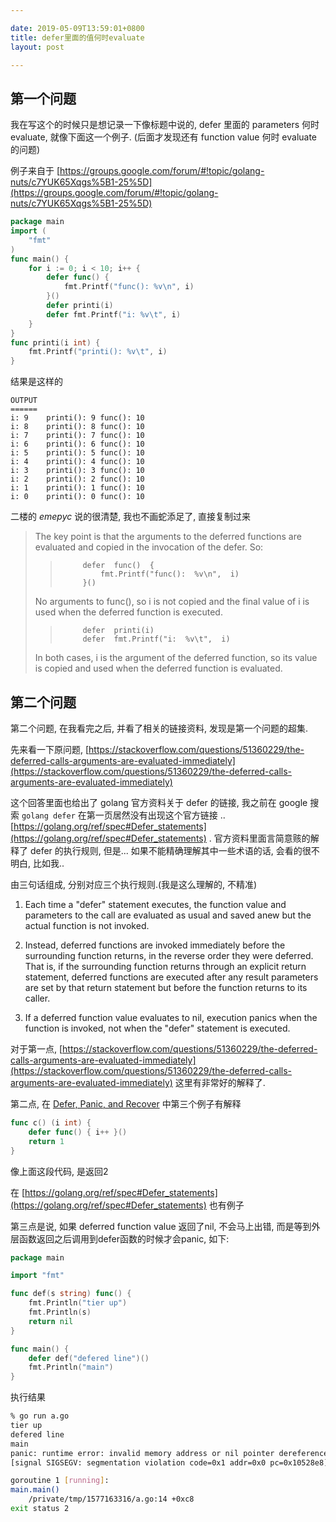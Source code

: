 ```yaml
---

date: 2019-05-09T13:59:01+0800
title: defer里面的值何时evaluate
layout: post

---
```


## 第一个问题

我在写这个的时候只是想记录一下像标题中说的, defer 里面的 parameters 何时 evaluate, 就像下面这一个例子. (后面才发现还有 function value 何时 evaluate 的问题)

例子来自于 [https://groups.google.com/forum/#!topic/golang-nuts/c7YUK65Xqgs%5B1-25%5D](https://groups.google.com/forum/#!topic/golang-nuts/c7YUK65Xqgs%5B1-25%5D)

```go
package main
import (
    "fmt"
)
func main() {
    for i := 0; i < 10; i++ {
        defer func() {
            fmt.Printf("func(): %v\n", i)
        }()
        defer printi(i)
        defer fmt.Printf("i: %v\t", i)
    }
}
func printi(i int) {
    fmt.Printf("printi(): %v\t", i)
}
```

结果是这样的

```
OUTPUT
======
i: 9	printi(): 9	func(): 10 
i: 8	printi(): 8	func(): 10 
i: 7	printi(): 7	func(): 10 
i: 6	printi(): 6	func(): 10 
i: 5	printi(): 5	func(): 10 
i: 4	printi(): 4	func(): 10
i: 3	printi(): 3	func(): 10
i: 2	printi(): 2	func(): 10 
i: 1	printi(): 1	func(): 10 
i: 0	printi(): 0	func(): 10
```

二楼的 *emepyc* 说的很清楚, 我也不画蛇添足了, 直接复制过来


> The key point is that the arguments to the deferred functions are
> evaluated and copied in the invocation of the defer. So:
>
>  >          defer  func()  {
>  >              fmt.Printf("func():  %v\n",  i)
>  >          }()
>
> No arguments to func(), so i is not copied and the final value of i is
> used when the deferred function is executed.
>
>  >          defer  printi(i)
>  >          defer  fmt.Printf("i:  %v\t",  i)
>
> In both cases, i is the argument of the deferred function, so its value
> is copied and used when the deferred function is evaluated.


## 第二个问题

第二个问题, 在我看完之后, 并看了相关的链接资料, 发现是第一个问题的超集.

先来看一下原问题, [https://stackoverflow.com/questions/51360229/the-deferred-calls-arguments-are-evaluated-immediately](https://stackoverflow.com/questions/51360229/the-deferred-calls-arguments-are-evaluated-immediately)

这个回答里面也给出了 golang 官方资料关于 defer 的链接, 我之前在 google 搜索 `golang defer` 在第一页居然没有出现这个官方链接 .. [https://golang.org/ref/spec#Defer_statements](https://golang.org/ref/spec#Defer_statements) . 官方资料里面言简意赅的解释了 defer 的执行规则, 但是... 如果不能精确理解其中一些术语的话, 会看的很不明白, 比如我..

由三句话组成, 分别对应三个执行规则.(我是这么理解的, 不精准)

1. Each time a "defer" statement executes, the function value and parameters to the call are evaluated as usual and saved anew but the actual function is not invoked. 

2. Instead, deferred functions are invoked immediately before the surrounding function returns, in the reverse order they were deferred. That is, if the surrounding function returns through an explicit return statement, deferred functions are executed after any result parameters are set by that return statement but before the function returns to its caller. 

3. If a deferred function value evaluates to nil, execution panics when the function is invoked, not when the "defer" statement is executed.

对于第一点, [https://stackoverflow.com/questions/51360229/the-deferred-calls-arguments-are-evaluated-immediately](https://stackoverflow.com/questions/51360229/the-deferred-calls-arguments-are-evaluated-immediately) 这里有非常好的解释了.

第二点, 在 [Defer, Panic, and Recover](https://blog.golang.org/defer-panic-and-recover) 中第三个例子有解释

```go
func c() (i int) {
    defer func() { i++ }()
    return 1
}
```

像上面这段代码, 是返回2

在 [https://golang.org/ref/spec#Defer_statements](https://golang.org/ref/spec#Defer_statements) 也有例子


第三点是说, 如果 deferred function value 返回了nil, 不会马上出错, 而是等到外层函数返回之后调用到defer函数的时候才会panic, 如下:

```go
package main

import "fmt"

func def(s string) func() {
	fmt.Println("tier up")
	fmt.Println(s)
	return nil
}

func main() {
	defer def("defered line")()
	fmt.Println("main")
}
```

执行结果

``` bash
% go run a.go
tier up
defered line
main
panic: runtime error: invalid memory address or nil pointer dereference
[signal SIGSEGV: segmentation violation code=0x1 addr=0x0 pc=0x10528e8]

goroutine 1 [running]:
main.main()
	/private/tmp/1577163316/a.go:14 +0xc8
exit status 2
```
